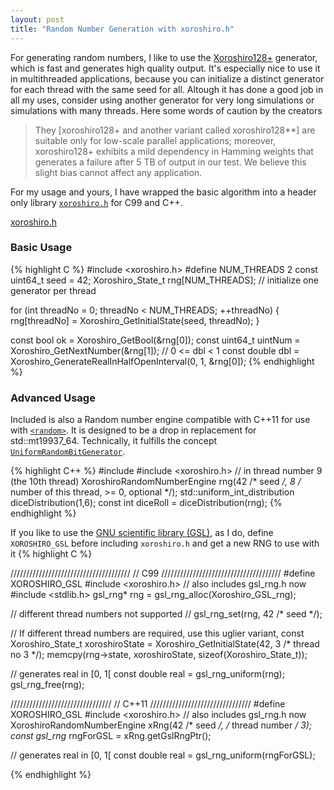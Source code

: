 ```yaml
---
layout: post
title: "Random Number Generation with xoroshiro.h"
---
```


For generating random numbers, I like to use the [Xoroshiro128+](http://xoshiro.di.unimi.it) generator, which is fast and generates high quality output.
It's especially nice to use it in multithreaded applications, because you can initialize a distinct generator for each thread with the same seed for all.
Altough it has done a good job in all my uses, consider using another generator for very long simulations or simulations with many threads.
Here some words of caution by the creators
> They [xoroshiro128+ and another variant called xoroshiro128**] are suitable only for low-scale parallel applications;
 moreover, xoroshiro128+ exhibits a mild dependency in Hamming weights that generates a failure after 5 TB of output in our test.
 We believe this slight bias cannot affect any application.

For my usage and yours, I have wrapped the basic algorithm into a header only library [`xoroshiro.h`](/downloads/xoroshiro.h)
 for C99 and C++.

<a href="/downloads/xoroshiro.h" class="link_btn">xoroshiro.h</a>

### Basic Usage

{% highlight C %}
#include <xoroshiro.h>
#define NUM_THREADS 2
const uint64_t seed = 42;
Xoroshiro_State_t rng[NUM_THREADS];
// initialize one generator per thread

for (int threadNo = 0; threadNo < NUM_THREADS; ++threadNo)
{
    rng[threadNo] = Xoroshiro_GetInitialState(seed, threadNo);
}

const bool ok = Xoroshiro_GetBool(&rng[0]);
const uint64_t uintNum = Xoroshiro_GetNextNumber(&rng[1]);
// 0 <= dbl < 1
const double dbl = Xoroshiro_GenerateRealInHalfOpenInterval(0, 1, &rng[0]);
{% endhighlight %}

### Advanced Usage

Included is also a Random number engine compatible with C++11 for use with [`<random>`](https://en.cppreference.com/w/cpp/header/random).
It is designed to be a drop in replacement for std::mt19937_64. Technically, it fulfills the concept
[`UniformRandomBitGenerator`](https://en.cppreference.com/w/cpp/named_req/UniformRandomBitGenerator).

{% highlight C++ %}
#include <random>
#include <xoroshiro.h>
// in thread number 9 (the 10th thread)
XoroshiroRandomNumberEngine rng(42 /* seed */, 8 /* number of this thread, >= 0, optional */);
std::uniform_int_distribution<int> diceDistribution(1,6);
const int diceRoll = diceDistribution(rng);
{% endhighlight %}

If you like to use the [GNU scientific library (GSL)](https://www.gnu.org/software/gsl/), as I do,
define `XOROSHIRO_GSL` before including `xoroshiro.h` and get a new RNG to use with it
{% highlight C %}

//////////////////////////////////////
// C99
//////////////////////////////////////
#define XOROSHIRO_GSL
#include <xoroshiro.h> // also includes gsl_rng.h now
#include <stdlib.h>
gsl_rng* rng = gsl_rng_alloc(Xoroshiro_GSL_rng);

// different thread numbers not supported
// gsl_rng_set(rng, 42 /* seed */);

// If different thread numbers are required, use this uglier variant,
const Xoroshiro_State_t xoroshiroState = Xoroshiro_GetInitialState(42, 3 /* thread no 3 */);
memcpy(rng->state, xoroshiroState, sizeof(Xoroshiro_State_t));

// generates real in [0, 1[
const double real = gsl_rng_uniform(rng);
gsl_rng_free(rng);

////////////////////////////////
// C++11
////////////////////////////////
#define XOROSHIRO_GSL
#include <xoroshiro.h> // also includes gsl_rng.h now
XoroshiroRandomNumberEngine xRng(42 /* seed */, /* thread number */ 3);
const gsl_rng* rngForGSL = xRng.getGslRngPtr();

// generates real in [0, 1[
const double real = gsl_rng_uniform(rngForGSL);

{% endhighlight %}
